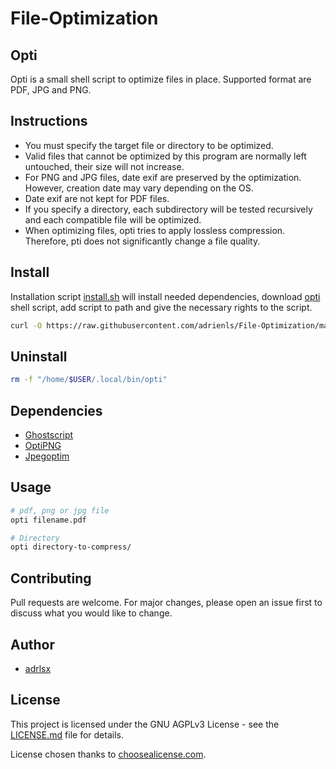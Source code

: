 # File-Optimization

## Opti
Opti is a small shell script to optimize files in place. Supported format are PDF, JPG and PNG.

## Instructions
* You must specify the target file or directory to be optimized.
* Valid files that cannot be optimized by this program are normally left untouched, their size will not increase.
* For PNG and JPG files, date exif are preserved by the optimization. However, creation date may vary depending on the OS.
* Date exif are not kept for PDF files.
* If you specify a directory, each subdirectory will be tested recursively and each compatible file will be optimized.
* When optimizing files, opti tries to apply lossless compression. Therefore, pti does not significantly change a file quality.

## Install
Installation script [install.sh](install.sh) will install needed dependencies, download [opti](opti.sh) shell script, add script to path and give the necessary rights to the script.
```sh
curl -O https://raw.githubusercontent.com/adrienls/File-Optimization/main/install.sh | sh
```

## Uninstall
```sh
rm -f "/home/$USER/.local/bin/opti"
```

## Dependencies
* [Ghostscript](https://www.ghostscript.com/)
* [OptiPNG](http://optipng.sourceforge.net/)
* [Jpegoptim](https://github.com/tjko/jpegoptim)

## Usage

```sh
# pdf, png or jpg file
opti filename.pdf

# Directory
opti directory-to-compress/
```

## Contributing
Pull requests are welcome. For major changes, please open an issue first to discuss what you would like to change.

## Author
* [adrlsx](https://github.com/adrlsx)

## License
This project is licensed under the GNU AGPLv3 License - see the [LICENSE.md](LICENSE) file for details.

License chosen thanks to [choosealicense.com](https://choosealicense.com/).

